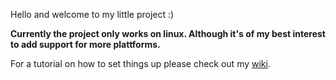 Hello and welcome to my little project :)

**Currently the project only works on linux. Although it's of my best interest to add support for more plattforms.**

For a tutorial on how to set things up please check out my [wiki](https://github.com/floppyMike/CustomLibrary/wiki).
